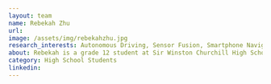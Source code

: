 ```yaml
---
layout: team
name: Rebekah Zhu
url:
image: /assets/img/rebekahzhu.jpg
research_interests: Autonomous Driving, Sensor Fusion, Smartphone Navigation, Machine Learning.
about: Rebekah is a grade 12 student at Sir Winston Churchill High School, and is assisting in the Intelligent Navigation and Mapping Lab as part of the WISE Summer Research Award. She is aiding in the development of high definition smartphone mapping systems.
category: High School Students
linkedin:
---
```

